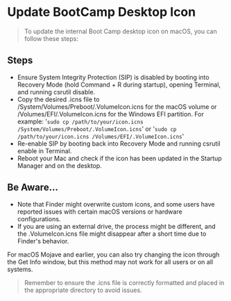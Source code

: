 # Update BootCamp Desktop Icon
>
> To update the internal Boot Camp desktop icon on macOS, you can follow these steps:

## Steps

- Ensure System Integrity Protection (SIP) is disabled by booting into Recovery Mode (hold Command + R during startup), opening Terminal, and running csrutil disable. 
- Copy the desired .icns file to /System/Volumes/Preboot/.VolumeIcon.icns for the macOS volume or /Volumes/EFI/.VolumeIcon.icns for the Windows EFI partition. For example:
'`sudo cp /path/to/your/icon.icns /System/Volumes/Preboot/.VolumeIcon.icns`'
   or
'`sudo cp /path/to/your/icon.icns /Volumes/EFI/.VolumeIcon.icns`'
- Re-enable SIP by booting back into Recovery Mode and running csrutil enable in Terminal. 
- Reboot your Mac and check if the icon has been updated in the Startup Manager and on the desktop. 

## Be Aware...
- Note that Finder might overwrite custom icons, and some users have reported issues with certain macOS versions or hardware configurations. 
- If you are using an external drive, the process might be different, and the .VolumeIcon.icns file might disappear after a short time due to Finder's behavior. 

For macOS Mojave and earlier, you can also try changing the icon through the Get Info window, but this method may not work for all users or on all systems.

> Remember to ensure the .icns file is correctly formatted and placed in the appropriate directory to avoid issues.
